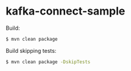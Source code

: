 # kafka-connect-sample

Build:
```bash
$ mvn clean package
```


Build skipping tests:
```bash
$ mvn clean package -DskipTests
```